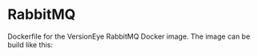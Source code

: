 # RabbitMQ

Dockerfile for the VersionEye RabbitMQ Docker image. The image can be build like this:

```

```